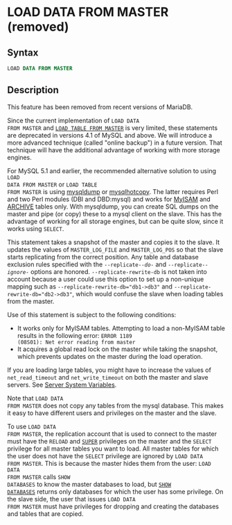 # LOAD DATA FROM MASTER (removed)

## Syntax

```sql
LOAD DATA FROM MASTER
```

## Description

This feature has been removed from recent versions of MariaDB.

Since the current implementation of <code class="highlight fixed" style="white-space:pre-wrap">LOAD DATA FROM MASTER</code>
and <code class="highlight fixed" style="white-space:pre-wrap">[LOAD TABLE FROM MASTER](/kb/en/load-table-from-master/)</code> is very limited, these statements are deprecated in versions 4.1 of MySQL and above. We will introduce a more
advanced technique (called "online backup") in a future version. That technique
will have the additional advantage of working with more storage engines.

For MySQL 5.1 and earlier, the recommended alternative solution to
using <code class="highlight fixed" style="white-space:pre-wrap">LOAD DATA FROM MASTER</code> or
 <code class="highlight fixed" style="white-space:pre-wrap">LOAD TABLE FROM MASTER</code> is using [mysqldump](/clients-utilities/backup-restore-and-import-clients/mysqldump) or [mysqlhotcopy](/clients-utilities/backup-restore-and-import-clients/mysqlhotcopy).
The latter requires Perl and two Perl modules (DBI and DBD:mysql) and works for
[MyISAM](/kb/en/myisam/) and [ARCHIVE](/columns-storage-engines-and-plugins/storage-engines/archive) tables only. With mysqldump, you can create SQL dumps on the
master and pipe (or copy) these to a mysql client on the slave. This has the
advantage of working for all storage engines, but can be quite slow, since it
works using <code class="highlight fixed" style="white-space:pre-wrap">SELECT</code>.

This statement takes a snapshot of the master and copies it to the slave. It
updates the values of <code class="highlight fixed" style="white-space:pre-wrap">MASTER_LOG_FILE</code> and
 <code class="highlight fixed" style="white-space:pre-wrap">MASTER_LOG_POS</code> so that the slave starts replicating from
the correct position. Any table and database exclusion rules specified with the
 <code class="highlight fixed" style="white-space:pre-wrap">--replicate-*-do-*</code> and
 <code class="highlight fixed" style="white-space:pre-wrap">--replicate-*-ignore-*</code> options are honored.
 <code class="highlight fixed" style="white-space:pre-wrap">--replicate-rewrite-db</code> is not taken into account because a
user could use this option to set up a non-unique mapping such as
 <code class="highlight fixed" style="white-space:pre-wrap">--replicate-rewrite-db="db1-&gt;db3"</code> and
 <code class="highlight fixed" style="white-space:pre-wrap">--replicate-rewrite-db="db2-&gt;db3"</code>, which would confuse the
slave when loading tables from the master.

Use of this statement is subject to the following conditions:

- It works only for MyISAM tables. Attempting to load a non-MyISAM table
  results in the following error:
  <code class="highlight fixed" style="white-space:pre-wrap">ERROR 1189 (08S01): Net error reading from master</code>
- It acquires a global read lock on the master while taking the snapshot, which
  prevents updates on the master during the load operation.

If you are loading large tables, you might have to increase the values of
 <code class="highlight fixed" style="white-space:pre-wrap">net_read_timeout</code> and <code class="highlight fixed" style="white-space:pre-wrap">net_write_timeout</code> on
both the master and slave servers.
See [Server System Variables](/replication/optimization-and-tuning/system-variables/server-system-variables).

Note that <code class="highlight fixed" style="white-space:pre-wrap">LOAD DATA FROM MASTER</code> does not copy any tables
from the mysql database. This makes it easy to have different users and
privileges on the master and the slave.

To use <code class="highlight fixed" style="white-space:pre-wrap">LOAD DATA FROM MASTER</code>, the replication account that
is used to connect to the master must have the <code class="highlight fixed" style="white-space:pre-wrap">RELOAD</code> and
 <code class="highlight fixed" style="white-space:pre-wrap">[SUPER](/kb/en/grant/#global-privileges)</code> privileges on the master and the
 <code class="highlight fixed" style="white-space:pre-wrap">SELECT</code> privilege for all master tables you want to load.
All master tables for which the user does not have the
 <code class="highlight fixed" style="white-space:pre-wrap">SELECT</code> privilege are ignored by
 <code class="highlight fixed" style="white-space:pre-wrap">LOAD DATA FROM MASTER</code>. This is because the master hides
them from the user: <code class="highlight fixed" style="white-space:pre-wrap">LOAD DATA FROM MASTER</code> calls
 <code class="highlight fixed" style="white-space:pre-wrap">SHOW DATABASES</code> to know the master databases to load, but
 <code class="highlight fixed" style="white-space:pre-wrap">[SHOW DATABASES](/sql-statements-structure/sql-statements/administrative-sql-statements/show/show-databases)</code> returns only databases
for which the user has some privilege.   On the slave side, the user that
issues <code class="highlight fixed" style="white-space:pre-wrap">LOAD DATA FROM MASTER</code> must have privileges for
dropping and creating the databases and tables that are copied.